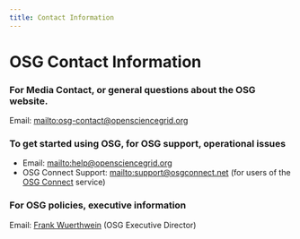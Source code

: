 ```yaml
---
title: Contact Information
---
```


<h1>OSG Contact Information</h1>

### For Media Contact, or general questions about the OSG website.
Email: <mailto:osg-contact@opensciencegrid.org>

### To get started using OSG, for OSG support, operational issues

* Email: <mailto:help@opensciencegrid.org>
* OSG Connect Support: <mailto:support@osgconnect.net> (for users of the [OSG Connect](https://support.opensciencegrid.org) service)


### For OSG policies, executive information
Email: [Frank Wuerthwein](mailto:fkw@ucsd.edu) (OSG Executive Director)

